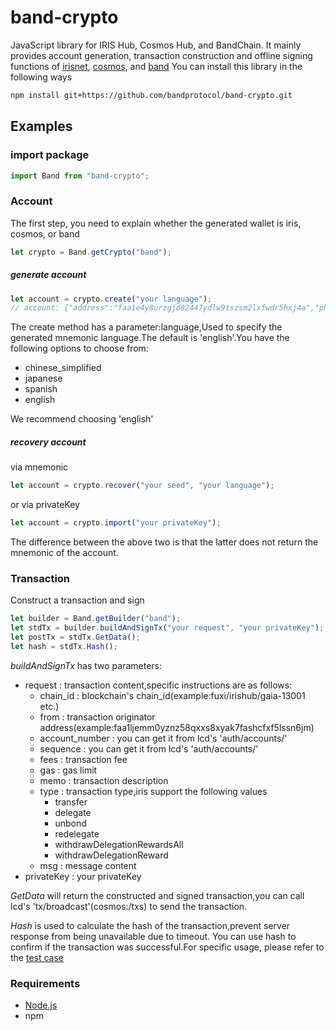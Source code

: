 # band-crypto

JavaScript library for IRIS Hub, Cosmos Hub, and BandChain.
It mainly provides account generation, transaction construction and offline signing functions of [irisnet](./docs/IRIS.md), [cosmos](./docs/ATOM.md), and [band](./docs/BAND.md) You can install this library in the following ways

```bash
npm install git+https://github.com/bandprotocol/band-crypto.git
```

## Examples

### import package

```js
import Band from "band-crypto";
```

### Account

The first step, you need to explain whether the generated wallet is iris, cosmos, or band

```js
let crypto = Band.getCrypto("band");
```

##### generate account

```js
let account = crypto.create("your language");
// account: {"address":"faa1e4y8urzgjd82447ydlw9tszsm2lxfwdr5hxj4a","phrase":"carbon when squeeze ginger rather science taxi disagree safe season mango teach trust open baby immune nephew youth nothing afraid sick prefer daughter throw","privateKey":"436EB1ACE1D9D8F4EA519D050FF16ADD4B9CAF3D6D0917411857318259022EFF","publicKey":"fap1addwnpepqw36efnhzgurxaq3mxsgf4fjm280dehh20w03u3726arm0deagne5u254g2"}
```

The create method has a parameter:language,Used to specify the generated mnemonic language.The default is 'english'.You have the following options to choose from:

- chinese_simplified
- japanese
- spanish
- english

We recommend choosing 'english'

##### recovery account

via mnemonic

```js
let account = crypto.recover("your seed", "your language");
```

or via privateKey

```js
let account = crypto.import("your privateKey");
```

The difference between the above two is that the latter does not return the mnemonic of the account.

### Transaction

Construct a transaction and sign

```js
let builder = Band.getBuilder("band");
let stdTx = builder.buildAndSignTx("your request", "your privateKey");
let postTx = stdTx.GetData();
let hash = stdTx.Hash();
```

_buildAndSignTx_ has two parameters:

- request : transaction content,specific instructions are as follows:
  - chain_id : blockchain's chain_id(example:fuxi/irishub/gaia-13001 etc.)
  - from : transaction originator address(example:faa1ljemm0yznz58qxxs8xyak7fashcfxf5lssn6jm)
  - account_number : you can get it from lcd's 'auth/accounts/'
  - sequence : you can get it from lcd's 'auth/accounts/'
  - fees : transaction fee
  - gas : gas limit
  - memo : transaction description
  - type : transaction type,iris support the following values
    - transfer
    - delegate
    - unbond
    - redelegate
    - withdrawDelegationRewardsAll
    - withdrawDelegationReward
  - msg : message content
- privateKey : your privateKey

_GetData_ will return the constructed and signed transaction,you can call lcd's 'tx/broadcast'(cosmos:/txs) to send the transaction.

_Hash_ is used to calculate the hash of the transaction,prevent server response from being unavailable due to timeout. You can use hash to confirm if the transaction was successful.For specific usage, please refer to the [test case](./test)

### Requirements

- [Node.js](https://nodejs.org)
- npm
